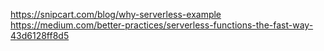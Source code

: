 https://snipcart.com/blog/why-serverless-example
https://medium.com/better-practices/serverless-functions-the-fast-way-43d6128ff8d5



